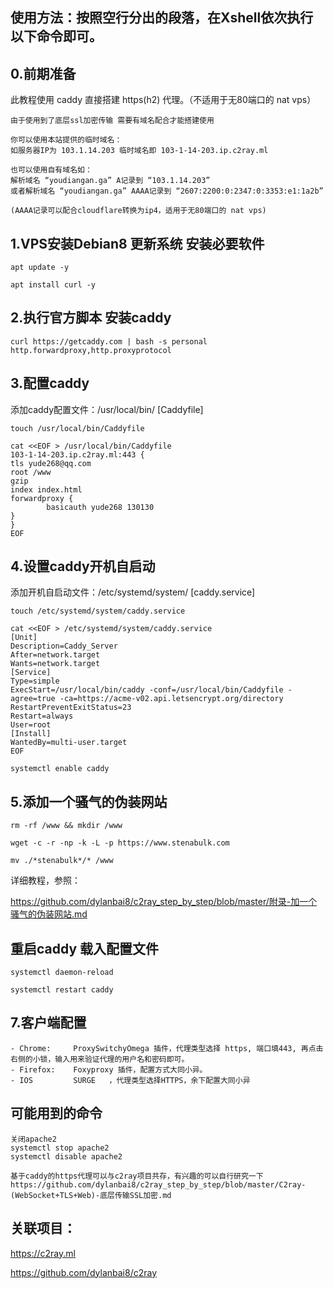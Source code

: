 ## 使用方法：按照空行分出的段落，在Xshell依次执行以下命令即可。

## 0.前期准备

此教程使用 caddy 直接搭建 https(h2) 代理。（不适用于无80端口的 nat vps）

```
由于使用到了底层ssl加密传输 需要有域名配合才能搭建使用

你可以使用本站提供的临时域名：
如服务器IP为 103.1.14.203 临时域名即 103-1-14-203.ip.c2ray.ml

也可以使用自有域名如：
解析域名 “youdiangan.ga” A记录到 “103.1.14.203”
或者解析域名 “youdiangan.ga” AAAA记录到 “2607:2200:0:2347:0:3353:e1:1a2b”

(AAAA记录可以配合cloudflare转换为ip4，适用于无80端口的 nat vps)
```

## 1.VPS安装Debian8 更新系统 安装必要软件

```
apt update -y

apt install curl -y
```

## 2.执行官方脚本 安装caddy

```
curl https://getcaddy.com | bash -s personal http.forwardproxy,http.proxyprotocol
```

## 3.配置caddy

添加caddy配置文件：/usr/local/bin/ [Caddyfile]

```
touch /usr/local/bin/Caddyfile

cat <<EOF > /usr/local/bin/Caddyfile
103-1-14-203.ip.c2ray.ml:443 {
tls yude268@qq.com
root /www
gzip
index index.html
forwardproxy {
        basicauth yude268 130130
}
}
EOF
```

## 4.设置caddy开机自启动

添加开机自启动文件：/etc/systemd/system/ [caddy.service]

```
touch /etc/systemd/system/caddy.service

cat <<EOF > /etc/systemd/system/caddy.service
[Unit]
Description=Caddy_Server
After=network.target
Wants=network.target
[Service]
Type=simple
ExecStart=/usr/local/bin/caddy -conf=/usr/local/bin/Caddyfile -agree=true -ca=https://acme-v02.api.letsencrypt.org/directory
RestartPreventExitStatus=23
Restart=always
User=root
[Install]
WantedBy=multi-user.target
EOF

systemctl enable caddy
```

## 5.添加一个骚气的伪装网站

```
rm -rf /www && mkdir /www

wget -c -r -np -k -L -p https://www.stenabulk.com

mv ./*stenabulk*/* /www
```

详细教程，参照：

https://github.com/dylanbai8/c2ray_step_by_step/blob/master/附录-加一个骚气的伪装网站.md


## 重启caddy 载入配置文件

```
systemctl daemon-reload

systemctl restart caddy
```

## 7.客户端配置

```
- Chrome:     ProxySwitchyOmega 插件，代理类型选择 https, 端口填443, 再点击右侧的小锁，输入用来验证代理的用户名和密码即可。
- Firefox:    Foxyproxy 插件，配置方式大同小异。
- IOS         SURGE   ，代理类型选择HTTPS，余下配置大同小异
```

## 可能用到的命令

```
关闭apache2
systemctl stop apache2
systemctl disable apache2

基于caddy的https代理可以与c2ray项目共存，有兴趣的可以自行研究一下
https://github.com/dylanbai8/c2ray_step_by_step/blob/master/C2ray-(WebSocket+TLS+Web)-底层传输SSL加密.md
```

## 关联项目：

https://c2ray.ml

https://github.com/dylanbai8/c2ray


